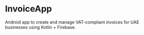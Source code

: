 # InvoiceApp
Android app to create and manage VAT-compliant invoices for UAE businesses using Kotlin + Firebase.
